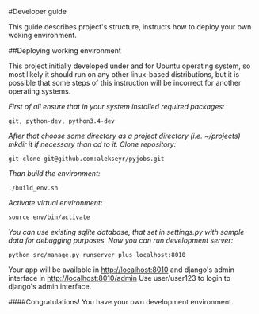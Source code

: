 #Developer guide

This guide describes project's structure, instructs how to deploy your own woking environment.

##Deploying working environment

This project initially developed under and for Ubuntu operating system, so most likely it should run on any other linux-based distributions, but it is possible that some steps of this instruction will be incorrect for another operating systems.

*First of all ensure that in your system installed required packages:*

    git, python-dev, python3.4-dev

*After that choose some directory as a project directory (i.e. ~/projects) mkdir it if necessary than cd to it. Clone repository:*

    git clone git@github.com:alekseyr/pyjobs.git

*Than build the environment:*

    ./build_env.sh

*Activate virtual environment:*

    source env/bin/activate

*You can use existing sqlite database, that set in settings.py with sample data for debugging purposes. Now you can run development server:*

    python src/manage.py runserver_plus localhost:8010

Your app will be available in [http://localhost:8010](http://localhost:8010) and django's admin interface in [http://localhost:8010/admin](http://localhost:8010/admin) Use user/user123 to login to django's admin interface.

####Congratulations! You have your own development environment.